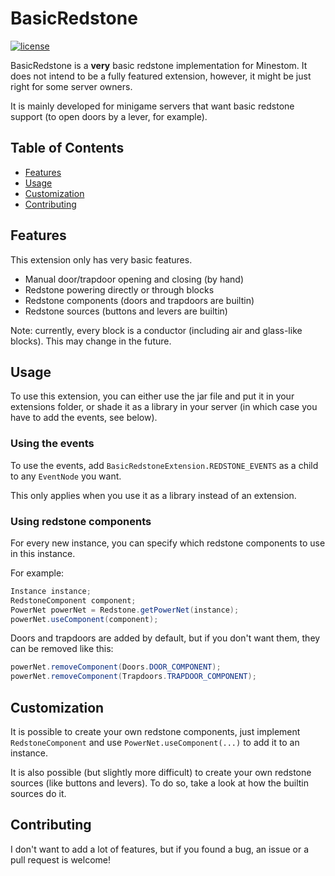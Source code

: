 # BasicRedstone

[![license](https://img.shields.io/github/license/Bloepiloepi/BasicRedstone.svg?style=flat-square)](LICENSE)

BasicRedstone is a **very** basic redstone implementation for Minestom.
It does not intend to be a fully featured extension, however,
it might be just right for some server owners.

It is mainly developed for minigame servers that want basic redstone support (to open doors by a lever, for example).

## Table of Contents

- [Features](#features)
- [Usage](#usage)
- [Customization](#customization)
- [Contributing](#contributing)

## Features

This extension only has very basic features.

- Manual door/trapdoor opening and closing (by hand)
- Redstone powering directly or through blocks
- Redstone components (doors and trapdoors are builtin)
- Redstone sources (buttons and levers are builtin)

Note: currently, every block is a conductor (including air and glass-like blocks).
This may change in the future.

## Usage

To use this extension, you can either use the jar file
and put it in your extensions folder, or shade it as a library in your server
(in which case you have to add the events, see below).

### Using the events

To use the events, add `BasicRedstoneExtension.REDSTONE_EVENTS` as a child to any `EventNode` you want.

This only applies when you use it as a library instead of an extension.

### Using redstone components

For every new instance, you can specify which redstone components to use in this instance.

For example:
```java
Instance instance;
RedstoneComponent component;
PowerNet powerNet = Redstone.getPowerNet(instance);
powerNet.useComponent(component);
```

Doors and trapdoors are added by default, but if you don't want them, they can be removed like this:
```java
powerNet.removeComponent(Doors.DOOR_COMPONENT);
powerNet.removeComponent(Trapdoors.TRAPDOOR_COMPONENT);
```

## Customization

It is possible to create your own redstone components, just implement `RedstoneComponent`
and use `PowerNet.useComponent(...)` to add it to an instance.

It is also possible (but slightly more difficult) to create your own redstone sources (like buttons and levers).
To do so, take a look at how the builtin sources do it.

## Contributing

I don't want to add a lot of features, but if you found a bug, an issue or a pull request is welcome!